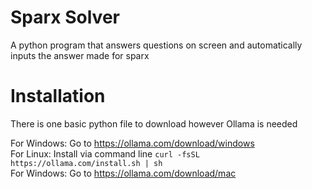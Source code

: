 # Sparx Solver
A python program that answers questions on screen and automatically inputs the answer made for sparx

# Installation
There is one basic python file to download however Ollama is needed

For Windows: Go to https://ollama.com/download/windows <br>
For Linux: Install via command line `curl -fsSL https://ollama.com/install.sh | sh` <br>
For Windows: Go to https://ollama.com/download/mac <br>




